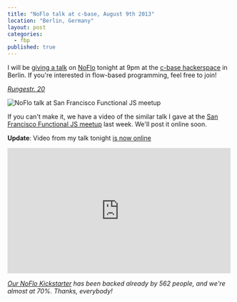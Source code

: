 ```yaml
---
title: "NoFlo talk at c-base, August 9th 2013"
location: "Berlin, Germany"
layout: post
categories: 
  - fbp
published: true
---
```


I will be [giving a talk](http://logbuch.c-base.org/archives/2082) on [NoFlo](http://noflojs.org/) tonight at 9pm at the [c-base hackerspace](http://c-base.org/) in Berlin. If you're interested in flow-based programming, feel free to join!

*[Rungestr. 20](http://www.berlin.de/stadtplan/explorer?ADR_ZIP=10179&ADR_STREET=Rungestr.&ADR_HOUSE=20&ADR_INFO=%3Ca+href%3D%22www.c-base.org%22%3Ec-base%3C%2Fa%3E)*

![NoFlo talk at San Francisco Functional JS meetup](https://s3.eu-central-1.amazonaws.com/bergie-iki-fi/bergie-noflo-sfjs-talk.png)

If you can't make it, we have a video of the similar talk I gave at the [San Francisco Functional JS meetup](http://www.meetup.com/jsmeetup/events/125255032/) last week. We'll post it online soon.

**Update**: Video from my talk tonight [is now online](https://vimeo.com/cbase/noflo)

<iframe src="http://player.vimeo.com/video/72065207" width="500" height="281" frameborder="0" webkitAllowFullScreen mozallowfullscreen allowFullScreen></iframe>

*[Our NoFlo Kickstarter](http://www.kickstarter.com/projects/noflo/noflo-development-environment) has been backed already by 562 people, and we're almost at 70%. Thanks, everybody!*
